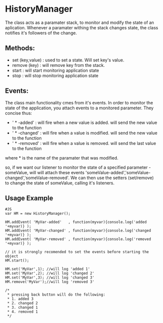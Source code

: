 HistoryManager
===============
The class acts as a paramater stack, to monitor and modify the state of an aplication. Whenever a paramater withing the stack changes state, the class notifies it's followers of the change.

Methods:
--------
 * set (key,value) : used to set a state. Will set key's value. 
 * remove (key) : will remove key from the stack.
 * start : will start monitoring application state
 * stop : will stop monitoring application state
 
Events:
--------
The class main functionality cmes from it's events. In order to monitor the state of the application, you attach events to a monitored parameter.
They concise thus:

  * ' * -added' : will fire when a new value is added. will send the new value to the function
  * ' * -changed' : will fire when a value is modified. will send the new value to the function
  * ' * -removed' : will fire when a value is removed. will send the last value to the function
  
where * is the name of the paramater that was modified.

so, if we want our listener to monitor the state of a specified parameter - someValue, will will attach these events 'someValue-added','someValue-changed','someValue-removed'.
We can then use the setters (set/remove) to change the state of someValue, calling it's listeners.

Usage Example
--------------


	#JS
	var HM = new HistoryManager();
	
	HM.addEvent( 'MyVar-added'   , function(myvar){console.log('added '+myvar)} );
	HM.addEvent( 'MyVar-changed' , function(myvar){console.log('changed '+myvar)} );
	HM.addEvent( 'MyVar-removed' , function(myvar){console.log('removed '+myvar)} );
	
	// it is strongly recomended to set the events before starting the object
	HM.start();
	
	HM.set('MyVar',1); //will log 'added 1'
	HM.set('MyVar',2); //will log 'changed 2'
	HM.set('MyVar',3); //will log 'changed 3'
	HM.remove('MyVar');//will log 'removed 3'
	
	/* 
	 * pressing back button will do the following:
	 * 1. added 3
	 * 2. changed 2
	 * 3. changed 1
	 * 4. removed 1
	 */
	
	